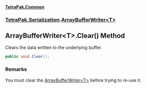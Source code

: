 #### [TetraPak.Common](index.md 'index')
### [TetraPak.Serialization](TetraPak_Serialization.md 'TetraPak.Serialization').[ArrayBufferWriter&lt;T&gt;](TetraPak_Serialization_ArrayBufferWriter_T_.md 'TetraPak.Serialization.ArrayBufferWriter&lt;T&gt;')
## ArrayBufferWriter&lt;T&gt;.Clear() Method
Clears the data written to the underlying buffer.  
```csharp
public void Clear();
```
### Remarks
You must clear the [ArrayBufferWriter&lt;T&gt;](TetraPak_Serialization_ArrayBufferWriter_T_.md 'TetraPak.Serialization.ArrayBufferWriter&lt;T&gt;') before trying to re-use it.  

